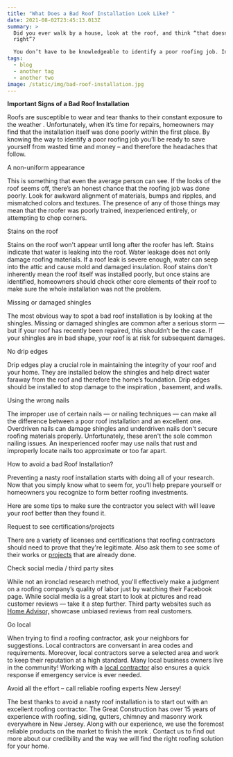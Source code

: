 ```yaml
---
title: "What Does a Bad Roof Installation Look Like? "
date: 2021-08-02T23:45:13.013Z
summary: >
  Did you ever walk by a house, look at the roof, and think “that doesn’t look
  right”?

  You don’t have to be knowledgeable to identify a poor roofing job. In fact, anyone can recognize the major signs of a bad roof installation.
tags:
  - blog
  - another tag
  - another two
image: /static/img/bad-roof-installation.jpg
---
```

<!--StartFragment-->

<!--StartFragment-->



**Important Signs of a Bad Roof Installation**



Roofs are susceptible to wear and tear thanks to their constant exposure to the weather . Unfortunately, when it’s time for repairs, homeowners may find that the installation itself was done poorly within the first place. By knowing the way to identify a poor roofing job you’ll be ready to save yourself from wasted time and money – and therefore the headaches that follow.



A non-uniform appearance

This is something that even the average person can see. If the looks of the roof seems off, there’s an honest chance that the roofing job was done poorly. Look for awkward alignment of materials, bumps and ripples, and mismatched colors and textures. The presence of any of those things may mean that the roofer was poorly trained, inexperienced entirely, or attempting to chop corners.



Stains on the roof

Stains on the roof won't appear until long after the roofer has left. Stains indicate that water is leaking into the roof. Water leakage does not only damage roofing materials. If a roof leak is severe enough, water can seep into the attic and cause mold and damaged insulation. Roof stains don't inherently mean the roof itself was installed poorly, but once stains are identified, homeowners should check other core elements of their roof to make sure the whole installation was not the problem.



Missing or damaged shingles

The most obvious way to spot a bad roof installation is by looking at the shingles. Missing or damaged shingles are common after a serious storm — but if your roof has recently been repaired, this shouldn’t be the case. If your shingles are in bad shape, your roof is at risk for subsequent damages.



No drip edges

Drip edges play a crucial role in maintaining the integrity of your roof and your home. They are installed below the shingles and help direct water faraway from the roof and therefore the home’s foundation. Drip edges should be installed to stop damage to the inspiration , basement, and walls.



Using the wrong nails

The improper use of certain nails — or nailing techniques — can make all the difference between a poor roof installation and an excellent one. Overdriven nails can damage shingles and underdriven nails don't secure roofing materials properly. Unfortunately, these aren't the sole common nailing issues. An inexperienced roofer may use nails that rust and improperly locate nails too approximate or too far apart.



How to avoid a bad Roof Installation?

Preventing a nasty roof installation starts with doing all of your research. Now that you simply know what to seem for, you'll help prepare yourself or homeowners you recognize to form better roofing investments.

Here are some tips to make sure the contractor you select with will leave your roof better than they found it.



Request to see certifications/projects

There are a variety of licenses and certifications that roofing contractors should need to prove that they're legitimate. Also ask them to see some of their works or [projects](https://www.thegreatconstruction.com/projects/) that are already done.

Check social media / third party sites

While not an ironclad research method, you'll effectively make a judgment on a roofing company’s quality of labor just by watching their Facebook page. While social media is a great start to look at pictures and read customer reviews — take it a step further. Third party websites such as [Home Advisor,](https://www.homeadvisor.com/rated.TheGreatConstruction.112180048.html) showcase unbiased reviews from real customers.



Go local

When trying to find a roofing contractor, ask your neighbors for suggestions. Local contractors are conversant in area codes and requirements. Moreover, local contractors serve a selected area and work to keep their reputation at a high standard. Many local business owners live in the community! Working with a [local contractor](https://g.page/r/CUnDDsD4IMhGEA0) also ensures a quick response if emergency service is ever needed.



Avoid all the effort – call reliable roofing experts New Jersey!

The best thanks to avoid a nasty roof installation is to start out with an excellent roofing contractor. The Great Construction has over 15 years of experience with roofing, siding, gutters, chimney and masonry work everywhere in New Jersey. Along with our experience, we use the foremost reliable products on the market to finish the work . Contact us to find out more about our credibility and the way we will find the right roofing solution for your home.



<!--EndFragment-->

<!--EndFragment-->